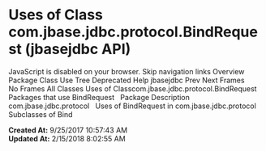# Uses of Class com.jbase.jdbc.protocol.BindRequest (jbasejdbc   API)

JavaScript is disabled on your browser. Skip navigation links Overview Package Class Use Tree Deprecated Help jbasejdbc Prev Next Frames No Frames All Classes Uses of Classcom.jbase.jdbc.protocol.BindRequest Packages that use BindRequest   Package Description com.jbase.jdbc.protocol   Uses of BindRequest in com.jbase.jdbc.protocol Subclasses of Bind  

**Created At:** 9/25/2017 10:57:43 AM  
**Updated At:** 2/15/2018 8:02:55 AM  

